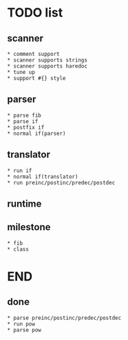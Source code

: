 TODO list
=========

scanner
-------

    * comment support
    * scanner supports strings
    * scanner supports haredoc
    * tune up
    * support #{} style

parser
------

    * parse fib
    * parse if
    * postfix if
    * normal if(parser)

translator
----------

    * run if
    * normal if(translator)
    * run preinc/postinc/predec/postdec

runtime
-------

milestone
---------

    * fib
    * class

END
===

done
----

    * parse preinc/postinc/predec/postdec
    * run pow
    * parse pow

